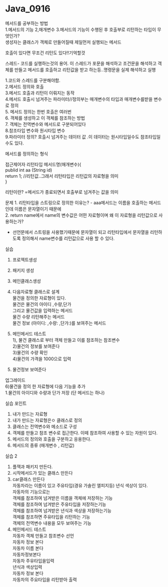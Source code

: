 # Java_0916  
  
  
  
  
메서드를 공부하는 방법  
1.메서드의 기능 2,매개변수 3.메서드의 기능이 수행된 후 호출부로 리턴하는 타입이 무엇인가?  
생성자는 클래스가 객체로 만들어질때 제일먼저 실행되는 메서드  
  
호출이 있다면 무조건 리턴도 있다!!기억할것
  
  
  
스레드- 코드를 실행하는것의 용어. 이 스레드가 포문을 해석하고 조건문을 해석하고 객체를 만들고 메서드를 호출하고 리턴값을 받고 하는등..명령문을 실제 해석하고 실행  
  
  
1.코드와 스레드를 구분해야함.  
2.메서드 정의와 호출  
3.메서드 호출과 리턴이 이뤄지는 동작  
4.메서드 호출시 넘겨주는 파라미터//정의부는 매개변수의 타입과 매개변수를받을 변수로 정의  
5. 메서드 정의는 한번 호출은 여러번  
6. 객체를 생성하고 이 객체를 참조하는 방법  
7. 객체는 전역변수와 메서드로 구분되어있다  
8.참조타입 변수와 원시타입 변수  
9.파라미터 정의? 호출시 넘겨주는 데이터 값 .이 데이터는 원시타입일수도 참조타입일수도 있다.  
  
  
메서드를 정의하는 형식  
  
접근제어자 리턴타입 메서드명(매개변수){  
publid     int        aa  (String id)  
      return 1; //리턴값..그래서 리턴타입은 리턴값의 자료형을 의미  
}  
  
리턴이란? =메서드가 종료되면서 호출부로 넘겨주는 값을 의미  
  
   
  
  
문제 1. 리턴타입을 스트링으로 정의한 이유는? - aaa메서드는 이름을 호출하는 메서드인데  이름은 문자열이기 때문에  
2. return name에서 name의 변수값은 어떤 자료형이며 왜 이 자료형을 리턴값으로 사용하는가?  
- 선언문에서 스트링을 사용했기때문에 문자열이 되고 리턴타입에서 문자열을 리턴하도록 정의해서 name변수를 리턴값으로 사용 할 수 있다.  
  
  
  
실습  
1. 프로젝트생성  
2. 패키지 생성  
3.  메인클래스생성  
4. 다음자료형 클래스로 설계  
물건을 정의한 자료형이 있다.  
물건은 물건의 아이디 ,수량,단가  
그리고 물건값을 입력하는 메서드  
물건 수량 리턴해주는 메서드  
물건 정보 (아이디: ,수량: ,단가:)를 보여주는 메서드  
  
5. 메인메서드 테스트  
1), 물건 클래스로 부터 객체 만들고 이를 참조하는 참조변수  
2)물건의 정보를 보여준다  
3)물건의 수량 확인  
4)물건의 가격을 1000으로 입력  
5) 물건정보 보여준다  
  
업그레이드  
6)물건을 정의 한 자료형에 다음 기능을 추가  
1.물건의 아이디와 수량과 단가 저장 (단 메서드는 하나)
  
  
  

  
실습 포인트  
1. 내가 만드는 자료형  
2. 내가 만드는 자료형은ㅇ 클래스로 정의  
3. 클래스는 전역변수와 메소드로 구성  
4. 객체를 만들고 참조 변수로 접근한다. 이떼 참조하여 사용할 수 있는 자원이 있다.  
5. 메서드의 정의와 호출을 구분하고 응용한다.  
6. 메서드의 종류 (매개변수 , 리턴값)
  
  
  
  
  
  
실습 2  
  
1. 플잭과 패키지 만든다.
2. 시작메서드가 있는 클래스 만든다  
3. car클래스 만든다  
자동차라는 이름이 있고  주유타입(경유 가솔린 엘피지등) 년식 색상이 있다.  
자동차의 기능으로는  
객체를 참조하여 넘겨받은 이름을 객체에 저장하는 기능  
객체를 참조하여 넘겨받은 주유타입을 저장하는기능  
객체를 참조하여 넘겨받은 년식과 색상을 저장하는기능  
객체를 참조하면 주유타입을 리턴하는 기능  
객체의 전역변수 내용을 모두 보여주는 기능  
4. 메인메서드 테스트  
자동차 객체 만들고 참조변수 선언  
자동차 정보 본다  
자동차 이름 본다  
자동차정보본다  
자동차 주유타입을입력  
년식과 색상입력  
자동차 정보 본다  
자동차의 주요타입을 리턴받아 출력  

  
